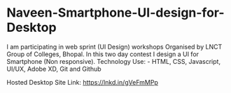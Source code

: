 # Naveen-Smartphone-UI-design-for-Desktop

I am participating in web sprint (UI Design) workshops Organised by LNCT Group of Colleges, Bhopal.
In this two day contest I design a UI for Smartphone (Non responsive).
Technology Use: - HTML, CSS, Javascript, UI/UX, Adobe XD, Git and Github

Hosted Desktop Site Link: https://lnkd.in/gVeFmMPp
